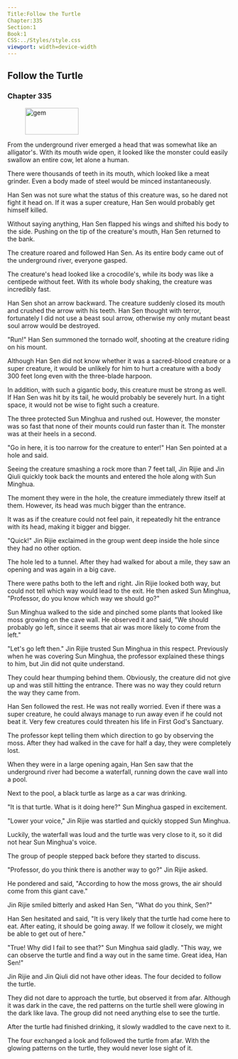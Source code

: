 ```yaml
---
Title:Follow the Turtle 
Chapter:335 
Section:1 
Book:1 
CSS:../Styles/style.css 
viewport: width=device-width
---
```

  
## Follow the Turtle
### Chapter 335
  
<figure>
	<img src="../Images/gem.gif" alt="gem" id="gem" width="120" height="60" />
</figure>
  

  
From the underground river emerged a head that was somewhat like an alligator's. With its mouth wide open, it looked like the monster could easily swallow an entire cow, let alone a human.

There were thousands of teeth in its mouth, which looked like a meat grinder. Even a body made of steel would be minced instantaneously.

Han Sen was not sure what the status of this creature was, so he dared not fight it head on. If it was a super creature, Han Sen would probably get himself killed.

Without saying anything, Han Sen flapped his wings and shifted his body to the side. Pushing on the tip of the creature's mouth, Han Sen returned to the bank.

The creature roared and followed Han Sen. As its entire body came out of the underground river, everyone gasped.

The creature's head looked like a crocodile's, while its body was like a centipede without feet. With its whole body shaking, the creature was incredibly fast.

Han Sen shot an arrow backward. The creature suddenly closed its mouth and crushed the arrow with his teeth. Han Sen thought with terror, fortunately I did not use a beast soul arrow, otherwise my only mutant beast soul arrow would be destroyed.

"Run!" Han Sen summoned the tornado wolf, shooting at the creature riding on his mount.

Although Han Sen did not know whether it was a sacred-blood creature or a super creature, it would be unlikely for him to hurt a creature with a body 300 feet long even with the three-blade harpoon.

In addition, with such a gigantic body, this creature must be strong as well. If Han Sen was hit by its tail, he would probably be severely hurt. In a tight space, it would not be wise to fight such a creature.

The three protected Sun Minghua and rushed out. However, the monster was so fast that none of their mounts could run faster than it. The monster was at their heels in a second.

"Go in here, it is too narrow for the creature to enter!" Han Sen pointed at a hole and said.

Seeing the creature smashing a rock more than 7 feet tall, Jin Rijie and Jin Qiuli quickly took back the mounts and entered the hole along with Sun Minghua.

The moment they were in the hole, the creature immediately threw itself at them. However, its head was much bigger than the entrance.

It was as if the creature could not feel pain, it repeatedly hit the entrance with its head, making it bigger and bigger.

"Quick!" Jin Rijie exclaimed in the group went deep inside the hole since they had no other option.

The hole led to a tunnel. After they had walked for about a mile, they saw an opening and was again in a big cave.

There were paths both to the left and right. Jin Rijie looked both way, but could not tell which way would lead to the exit. He then asked Sun Minghua, "Professor, do you know which way we should go?"

Sun Minghua walked to the side and pinched some plants that looked like moss growing on the cave wall. He observed it and said, "We should probably go left, since it seems that air was more likely to come from the left."

"Let's go left then." Jin Rijie trusted Sun Minghua in this respect. Previously when he was covering Sun Minghua, the professor explained these things to him, but Jin did not quite understand.

They could hear thumping behind them. Obviously, the creature did not give up and was still hitting the entrance. There was no way they could return the way they came from.

Han Sen followed the rest. He was not really worried. Even if there was a super creature, he could always manage to run away even if he could not beat it. Very few creatures could threaten his life in First God's Sanctuary.

The professor kept telling them which direction to go by observing the moss. After they had walked in the cave for half a day, they were completely lost.

When they were in a large opening again, Han Sen saw that the underground river had become a waterfall, running down the cave wall into a pool.

Next to the pool, a black turtle as large as a car was drinking.

"It is that turtle. What is it doing here?" Sun Minghua gasped in excitement.

"Lower your voice," Jin Rijie was startled and quickly stopped Sun Minghua.

Luckily, the waterfall was loud and the turtle was very close to it, so it did not hear Sun Minghua's voice.

The group of people stepped back before they started to discuss.

"Professor, do you think there is another way to go?" Jin Rijie asked.

He pondered and said, "According to how the moss grows, the air should come from this giant cave."

Jin Rijie smiled bitterly and asked Han Sen, "What do you think, Sen?"

Han Sen hesitated and said, "It is very likely that the turtle had come here to eat. After eating, it should be going away. If we follow it closely, we might be able to get out of here."

"True! Why did I fail to see that?" Sun Minghua said gladly. "This way, we can observe the turtle and find a way out in the same time. Great idea, Han Sen!"

Jin Rijie and Jin Qiuli did not have other ideas. The four decided to follow the turtle.

They did not dare to approach the turtle, but observed it from afar. Although it was dark in the cave, the red patterns on the turtle shell were glowing in the dark like lava. The group did not need anything else to see the turtle.

After the turtle had finished drinking, it slowly waddled to the cave next to it.

The four exchanged a look and followed the turtle from afar. With the glowing patterns on the turtle, they would never lose sight of it.